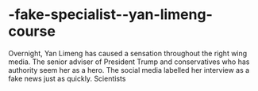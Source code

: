 # -fake-specialist--yan-limeng-course
Overnight, Yan Limeng has caused a sensation throughout the right wing media. The senior adviser of President Trump and conservatives who has authority seem her as a hero. The social media labelled her interview as a fake news just as quickly. Scientists 
